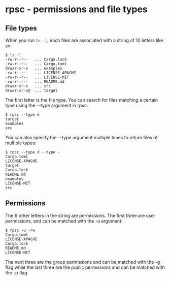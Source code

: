 # rpsc - permissions and file types

## File types

When you run `ls -l`, each files are associated with a string of 10 letters like so:
```shell
$ ls -l
-rw-r--r--   ... Cargo.lock
-rw-r--r--   ... Cargo.toml
drwxr-xr-x   ... examples
-rw-r--r--   ... LICENSE-APACHE
-rw-r--r--   ... LICENSE-MIT
-rw-r--r--   ... README.md
drwxr-xr-x   ... src
drwxr-xr-x@  ... target
```
The first letter is the file type. You can search for files matching a certain type using the --type argument in rpsc:
```shell
$ rpsc --type d
target
examples
src
```
You can also specify the --type argument multiple times to return files of multiple types:
```shell
$ rpsc --type d --type -
Cargo.toml
LICENSE-APACHE
target
Cargo.lock
README.md
examples
LICENSE-MIT
src
```

## Permissions

The 9 other letters in the string are permissions. The first three are user permissions, and can be matched with the -u argument:
```shell
$ rpsc -u -rw
Cargo.toml
LICENSE-APACHE
Cargo.lock
README.md
LICENSE-MIT 
```

The next three are the group permissions and can be matched with the -g flag while the last three are the public permissions and can be matched with the -p flag.

